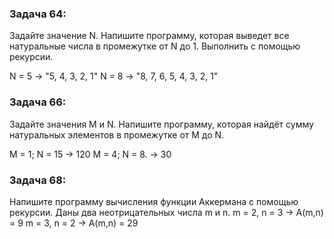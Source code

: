 ﻿### Задача 64: 
Задайте значение N. Напишите программу, которая выведет все натуральные числа в промежутке от N до 1. 
Выполнить с помощью рекурсии.

N = 5 -> "5, 4, 3, 2, 1"
N = 8 -> "8, 7, 6, 5, 4, 3, 2, 1"

### Задача 66: 
Задайте значения M и N. 
Напишите программу, которая найдёт сумму натуральных элементов в промежутке от M до N.

M = 1; N = 15 -> 120
M = 4; N = 8. -> 30

### Задача 68: 
Напишите программу вычисления функции Аккермана с помощью рекурсии. 
Даны два неотрицательных числа m и n.
m = 2, n = 3 -> A(m,n) = 9
m = 3, n = 2 -> A(m,n) = 29